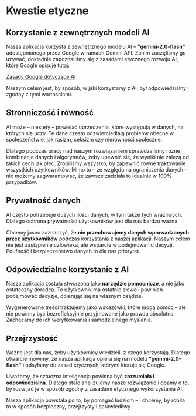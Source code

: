 # Kwestie etyczne

## Korzystanie z zewnętrznych modeli AI
Nasza aplikacja korzysta z zewnętrznego modelu AI – **"gemini-2.0-flash"** udostępnionego przez Google w ramach Gemini API. Zanim zaczęliśmy go używać, dokładnie zapoznaliśmy się z zasadami etycznego rozwoju AI, które Google opisuje tutaj:

[Zasady Google dotyczące AI](https://ai.google/responsibility/principles/?utm_source=deepmind.google&utm_medium=referral&utm_campaign=gdm&utm_content=)

Naszym celem jest, by sposób, w jaki korzystamy z AI, był odpowiedzialny i zgodny z tymi wartościami.

## Stronniczość i równość
AI może – niestety – powielać uprzedzenia, które występują w danych, na których się uczy. Te dane często odzwierciedlają problemy obecne w społeczeństwie, jak rasizm, seksizm czy nierówności społeczne.

Dlatego podczas pracy nad naszym rozwiązaniem sprawdzaliśmy różne kombinacje danych i algorytmów, żeby upewnić się, że wyniki nie zależą od takich cech jak płeć. Zrobiliśmy wszystko, by zapewnić równe traktowanie wszystkich użytkowników. Mimo to – ze względu na ograniczenia danych – nie możemy zagwarantować, że zawsze zadziała to idealnie w 100% przypadków.

## Prywatność danych
AI często potrzebuje dużych ilości danych, w tym także tych wrażliwych. Dlatego ochrona prywatności użytkowników jest dla nas bardzo ważna. 

Chcemy jasno zaznaczyć, że **nie przechowujemy danych wprowadzanych przez użytkowników** podczas korzystania z naszej aplikacji. Naszym celem nie jest zastąpienie człowieka, ale wsparcie w podejmowaniu decyzji. Poufność i bezpieczeństwo danych to dla nas priorytet.

## Odpowiedzialne korzystanie z AI
Nasza aplikacja została stworzona jako **narzędzie pomocnicze**, a nie jako ostateczny doradca. To użytkownik ma ostatnie słowo i powinien podejmować decyzje, opierając się na własnym osądzie.

Wygenerowane treści traktujemy jako wskazówki, które mogą pomóc – ale nie powinny być bezrefleksyjnie przyjmowane jako prawda absolutna. Zachęcamy do ich weryfikowania i samodzielnego myślenia.

## Przejrzystość
Ważne jest dla nas, żeby użytkownicy wiedzieli, z czego korzystają. Dlatego otwarcie mówimy, że nasza aplikacja opiera się na modelu **"gemini-2.0-flash"** i odsyłamy do zasad etycznych, którymi kieruje się Google.

Uważamy, że sztuczna inteligencja powinna być **zrozumiała i odpowiedzialna**. Dlatego stale analizujemy nasze rozwiązanie i dbamy o to, by rozwijać je w sposób zgodny z zasadami etycznego wykorzystania AI.

Nasza aplikacja powstała po to, by pomagać ludziom – i chcemy, by robiła to w sposób bezpieczny, przejrzysty i sprawiedliwy.
